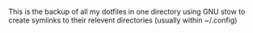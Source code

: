 This is the backup of all my dotfiles in one directory using GNU stow to create symlinks to their relevent directories (usually within ~/.config)

